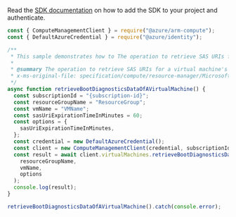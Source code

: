 Read the [SDK documentation](https://github.com/Azure/azure-sdk-for-js/blob/%40azure%2Farm-compute_17.3.1/sdk/compute/arm-compute/README.md) on how to add the SDK to your project and authenticate.

```javascript
const { ComputeManagementClient } = require("@azure/arm-compute");
const { DefaultAzureCredential } = require("@azure/identity");

/**
 * This sample demonstrates how to The operation to retrieve SAS URIs for a virtual machine's boot diagnostic logs.
 *
 * @summary The operation to retrieve SAS URIs for a virtual machine's boot diagnostic logs.
 * x-ms-original-file: specification/compute/resource-manager/Microsoft.Compute/stable/2021-11-01/examples/compute/RetrieveBootDiagnosticsDataVirtualMachine.json
 */
async function retrieveBootDiagnosticsDataOfAVirtualMachine() {
  const subscriptionId = "{subscription-id}";
  const resourceGroupName = "ResourceGroup";
  const vmName = "VMName";
  const sasUriExpirationTimeInMinutes = 60;
  const options = {
    sasUriExpirationTimeInMinutes,
  };
  const credential = new DefaultAzureCredential();
  const client = new ComputeManagementClient(credential, subscriptionId);
  const result = await client.virtualMachines.retrieveBootDiagnosticsData(
    resourceGroupName,
    vmName,
    options
  );
  console.log(result);
}

retrieveBootDiagnosticsDataOfAVirtualMachine().catch(console.error);
```
